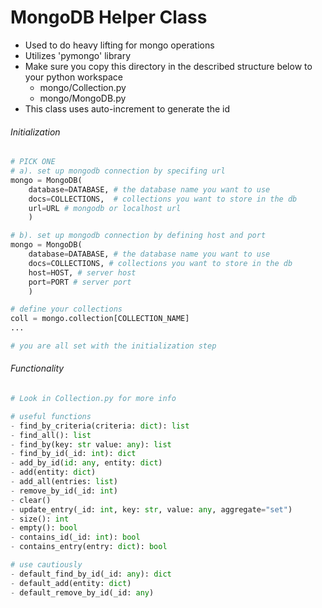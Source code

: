 # MongoDB Helper Class
- Used to do heavy lifting for mongo operations
- Utilizes 'pymongo' library
- Make sure you copy this directory in the described structure below to your python workspace
    - mongo/Collection.py
    - mongo/MongoDB.py
- This class uses auto-increment to generate the id

###### Initialization
```python
# PICK ONE
# a). set up mongodb connection by specifing url
mongo = MongoDB(
    database=DATABASE, # the database name you want to use 
    docs=COLLECTIONS,  # collections you want to store in the db
    url=URL # mongodb or localhost url
    )

# b). set up mongodb connection by defining host and port
mongo = MongoDB(
    database=DATABASE, # the database name you want to use  
    docs=COLLECTIONS, # collections you want to store in the db
    host=HOST, # server host
    port=PORT # server port
    )

# define your collections
coll = mongo.collection[COLLECTION_NAME]
...

# you are all set with the initialization step
```

###### Functionality
```python
# Look in Collection.py for more info

# useful functions
- find_by_criteria(criteria: dict): list 
- find_all(): list 
- find_by(key: str value: any): list 
- find_by_id(_id: int): dict 
- add_by_id(id: any, entity: dict)
- add(entity: dict)
- add_all(entries: list)
- remove_by_id(_id: int)
- clear()
- update_entry(_id: int, key: str, value: any, aggregate="set")
- size(): int
- empty(): bool
- contains_id(_id: int): bool
- contains_entry(entry: dict): bool

# use cautiously
- default_find_by_id(_id: any): dict
- default_add(entity: dict) 
- default_remove_by_id(_id: any)
```